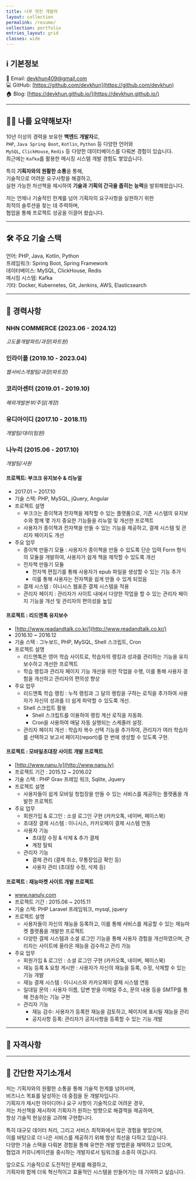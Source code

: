 ```yaml
---
title: 너무 멋진 개발자
layout: collection
permalink: /resume/
collection: portfolio
entries_layout: grid
classes: wide
---
```


## ℹ️ 기본정보
📧 Email: devkhun409@gmail.com   
💻 GitHub: [https://github.com/devkhun](https://github.com/devkhun)   
🏠 Blog: [https://devkhun.github.io/](https://devkhun.github.io/)

---
## 👨‍💻 나를 요약해보자!
10년 이상의 경력을 보유한 **백엔드 개발자**로,    
`PHP`, `Java Spring Boot`, `Kotlin`, `Python` 등 다양한 언어와    
`MySQL`, `ClickHouse`, `Redis` 등 다양한 데이터베이스를 다뤄본 경험이 있습니다.   
최근에는 `Kafka`를 활용한 메시징 시스템 개발 경험도 쌓았습니다.

특히 **기획자와의 원활한 소통**을 통해,   
기술적으로 어려운 요구사항을 해결하고,   
실현 가능한 차선책을 제시하여 **기술과 기획의 간극을 좁히는 능력**을 발휘해왔습니다.   

저는 언제나 기술적인 한계를 넘어 기획자의 요구사항을 실현하기 위한   
최적의 솔루션을 찾는 데 주력하며,   
협업을 통해 프로젝트 성공을 이끌어 왔습니다.

---
## 🛠️ 주요 기술 스택
언어: PHP, Java, Kotlin, Python   
프레임워크: Spring Boot, Spring Framework   
데이터베이스: MySQL, ClickHouse, Redis   
메시징 시스템: Kafka   
기타: Docker, Kubernetes, Git, Jenkins, AWS, Elasticsearch

---
## 💼 경력사항
### NHN COMMERCE (2023.06 - 2024.12)
_고도몰개발파트/과장(파트원)_
### 인라이플 (2019.10 - 2023.04)
_웹서비스개발팀/과장(파트장)_
### 코리아센터 (2019.01 - 2019.10)
_해외개발본부/주임(계장)_
### 유디아이디 (2017.10 - 2018.11)
_개발팀/대리(팀원)_
### 나누리 (2015.06 - 2017.10)
_개발팀/사원_   

#### 프로젝트: 부크크 유지보수 & 리뉴얼
- 2017.01 ~ 2017.10
- 기술 스택: PHP, MySQL, jQuery, Angular
- 프로젝트 설명
  - 부크크는 종이책과 전자책을 제작할 수 있는 플랫폼으로, 기존 시스템의 유지보수와 함께 몇 가지 중요한 기능들을 리뉴얼 및 개선한 프로젝트
  - 사용자가 종이책과 전자책을 만들 수 있는 기능을 제공하고, 결제 시스템 및 관리자 페이지도 개선
- 주요 업무
  - 종이책 만들기 모듈 : 사용자가 종이책을 만들 수 있도록 단순 입력 Form 형식의 모듈을 개발하여, 사용자가 쉽게 책을 제작할 수 있도록 개선
  - 전자책 만들기 모듈
    - 전자책 편집기를 통해 사용자가 epub 파일을 생성할 수 있는 기능 추가 
    - 이를 통해 사용자는 전자책을 쉽게 만들 수 있게 되었음
  - 결제 시스템 : 이니시스 웹표준 결제 시스템을 적용
  - 관리자 페이지 : 관리자가 사이트 내에서 다양한 작업을 할 수 있는 관리자 페이지 기능을 개선 및 관리자의 편의성을 높임

#### 프로젝트 : 리드앤톡 유지보수
- [http://www.readandtalk.co.kr/](http://www.readandtalk.co.kr/)
- 2016.10 ~ 2016.12
- 기술 스택 : 그누보드, PHP, MySQL, Shell 스크립트, Cron
- 프로젝트 설명
  - 리드앤톡은 영어 학습 사이트로, 학습자의 랭킹과 성과를 관리하는 기능을 유지보수하고 개선한 프로젝트
  - 학습 랭킹과 관리자 페이지 기능 개선을 위한 작업을 수행, 이를 통해 사용자 경험을 개선하고 관리자의 편의성 향상
- 주요 업무
  - 리드앤톡 학습 랭킹 : 누적 랭킹과 그 달의 랭킹을 구하는 로직을 추가하여 사용자가 자신의 성과를 더 쉽게 파악할 수 있도록 개선.
  - Shell 스크립트 활용
    - Shell 스크립트를 이용하여 랭킹 계산 로직을 자동화.
    - Cron을 사용하여 매달 자동 실행되는 스케줄러 설정.
  - 관리자 페이지 개선 : 학습자 복수 선택 기능을 추가하여, 관리자가 여러 학습자를 선택하고 보고서 페이지(report)를 한 번에 생성할 수 있도록 구현.

#### 프로젝트 : 모바일초대장 사이트 개발 프로젝트
- [http://www.nanu.ly](http://www.nanu.ly)   
- 프로젝트 기간 : 2015.12 ~ 2016.02
- 기술 스택 : PHP Grav 프레임 워크, Sqlite, Jquery
- 프로젝트 설명
  - 사용자들이 쉽게 모바일 청첩장을 만들 수 있는 서비스를 제공하는 플랫폼을 개발한 프로젝트
- 주요 업무
  - 회원가입 & 로그인 : 소셜 로그인 구현 (카카오톡, 네이버, 페이스북)
  - 초대장 결제 시스템 : 이니시스, 카카오페이 결제 시스템 연동
  - 사용자 기능
    - 초대장 수정 & 삭제 & 추가 결제
    - 계정 탈퇴
  - 관리자 기능
    - 결제 관리 (결제 취소, 무통장입금 확인 등)
    - 사용자 관리 (초대장 수정, 삭제 등)

#### 프로젝트 : 재능마켓 사이트 개발 프로젝트
- www.nanuly.com
- 프로젝트 기간 : 2015.06 ~ 2015.11
- 기술 스택: PHP Laravel 프레임워크, mysql, jquery
- 프로젝트 설명
  - 사용자들이 자신의 재능을 등록하고, 이를 통해 서비스를 제공할 수 있는 재능마켓 플랫폼을 개발한 프로젝트
  - 다양한 결제 시스템과 소셜 로그인 기능을 통해 사용자 경험을 개선하였으며, 관리자는 사이트에 올라온 재능을 검수하고 관리 가능
- 주요 업무
  - 회원가입 & 로그인 : 소셜 로그인 구현 (카카오톡, 네이버, 페이스북)
  - 재능 등록 & 요청 게시판 : 사용자가 자신의 재능을 등록, 수정, 삭제할 수 있는 기능 개발
  - 재능 결제 시스템 : 이니시스와 카카오페이 결제 시스템 연동
  - 일대일 문의 : 사용자 이름, 답변 받을 이메일 주소, 문의 내용 등을 SMTP를 통해 전송하는 기능 구현
  - 관리자 기능
    - 재능 검수: 사용자가 등록한 재능을 검토하고, 페이지에 표시될 재능을 관리
    - 공지사항 등록: 관리자가 공지사항을 등록할 수 있는 기능 개발

---
## 🏅 자격사항

---
## 📝 간단한 자기소개서
저는 기획자와의 원활한 소통을 통해 기술적 한계를 넘어서며,   
비즈니스 목표를 달성하는 데 중점을 둔 개발자입니다.   
기획자가 제시한 아이디어나 요구 사항이 기술적으로 어려운 경우,   
저는 차선책을 제시하여 기획자가 원하는 방향으로 해결책을 제공하며,   
항상 기술적 현실성을 고려해 구현합니다.

특히 대규모 데이터 처리, 그리고 서비스 최적화에서 많은 경험을 쌓았으며,   
이를 바탕으로 더 나은 서비스를 제공하기 위해 항상 최선을 다하고 있습니다.   
다양한 기술 스택을 다뤄본 경험을 통해 유연한 개발 방법론을 채택하고 있으며,   
협업과 커뮤니케이션을 중시하는 개발자로서 팀워크를 소중히 여깁니다.

앞으로도 기술적으로 도전적인 문제를 해결하고,   
기획자와 함께 더욱 혁신적이고 효율적인 시스템을 만들어가는 데 기여하고 싶습니다.